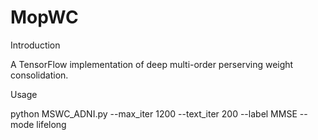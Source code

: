 # MopWC

Introduction

A TensorFlow implementation of deep multi-order perserving weight consolidation.

Usage

python MSWC_ADNI.py --max_iter 1200 --text_iter 200 --label MMSE --mode lifelong
